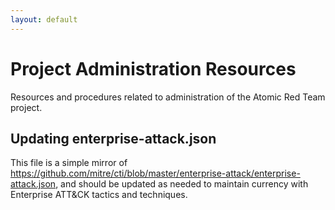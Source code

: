 ```yaml
---
layout: default
---
```


# Project Administration Resources
Resources and procedures related to administration of the Atomic Red Team
project. 

## Updating enterprise-attack.json
This file is a simple mirror of
https://github.com/mitre/cti/blob/master/enterprise-attack/enterprise-attack.json,
and should be updated as needed to maintain currency with Enterprise ATT&CK
tactics and techniques. 

